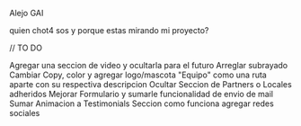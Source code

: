 Alejo GAI

quien chot4 sos y porque estas mirando mi proyecto?


// TO DO

Agregar una seccion de video y ocultarla para el futuro
Arreglar subrayado
Cambiar Copy, color y agregar logo/mascota
"Equipo" como una ruta aparte con su respectiva descripcion
Ocultar Seccion de Partners o Locales adheridos
Mejorar Formulario y sumarle funcionalidad de envio de mail
Sumar Animacion a Testimonials
Seccion como funciona
agregar redes sociales

